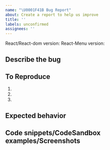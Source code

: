 ```yaml
---
name: "\U0001F41B Bug Report"
about: Create a report to help us improve
title: ''
labels: unconfirmed
assignees: ''
---
```


React/React-dom version:
React-Menu version:

## Describe the bug

## To Reproduce

1.
2.
3.

## Expected behavior

## Code snippets/CodeSandbox examples/Screenshots

<!-- If applicable, provide an example to help explain the bug. -->
